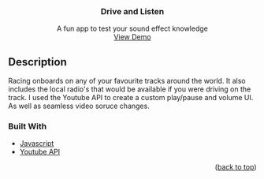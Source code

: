 

<div id="top"></div>

<!-- PROJECT LOGO -->
<br />
<div align="center">

  <h3 align="center">Drive and Listen</h3>

  <p align="center">
    A fun app to test your sound effect knowledge
    <br />
    <a href="https://nifty-pike-27a831.netlify.app/">View Demo</a>
  </p>
</div>

## Description

Racing onboards on any of your favourite tracks around the world. It also includes the local radio's that would be available if you were driving on the track.
I used the Youtube API to create a custom play/pause and volume UI. As well as seamless video soruce changes.

### Built With

* [Javascript](https://www.javascript.com/)
* [Youtube API](https://developers.google.com/youtube/iframe_api_reference/)

<p align="right">(<a href="#top">back to top</a>)</p>


